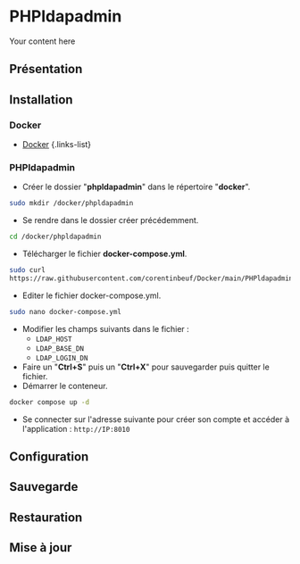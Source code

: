 # PHPldapadmin
Your content here

## Présentation

## Installation
### Docker
- [Docker](/documentation/linux/docker)
{.links-list}

### PHPldapadmin
- Créer le dossier "**phpldapadmin**" dans le répertoire "**docker**".
```bash
sudo mkdir /docker/phpldapadmin
```
- Se rendre dans le dossier créer précédemment.
```bash
cd /docker/phpldapadmin
```
- Télécharger le fichier **docker-compose.yml**.
```bash
sudo curl 
https://raw.githubusercontent.com/corentinbeuf/Docker/main/PHPldapadmin/docker-compose.yml > docker-compose.yml
```
- Editer le fichier docker-compose.yml.
```bash
sudo nano docker-compose.yml
```
- Modifier les champs suivants dans le fichier :
	- `LDAP_HOST`
	- `LDAP_BASE_DN`
	- `LDAP_LOGIN_DN`
- Faire un "**Ctrl+S**" puis un "**Ctrl+X**" pour sauvegarder puis quitter le fichier.
- Démarrer le conteneur.
```bash
docker compose up -d
```
- Se connecter sur l'adresse suivante pour créer son compte et accéder à l'application : `http://IP:8010`

## Configuration


## Sauvegarde

## Restauration

## Mise à jour